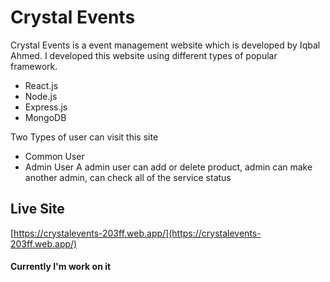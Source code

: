 
# Crystal Events
Crystal Events is a event management website which is developed by Iqbal Ahmed. I developed this website using different types of popular framework.

* React.js
* Node.js
* Express.js
* MongoDB

Two Types of user can visit this site
* Common User
* Admin User
A admin user can add or delete product, admin can make another admin, can check all of the service status
## Live Site
[https://crystalevents-203ff.web.app/](https://crystalevents-203ff.web.app/)

#### Currently I'm work on it